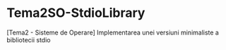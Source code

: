 # Tema2SO-StdioLibrary
[Tema2 - Sisteme de Operare] Implementarea unei versiuni minimaliste a bibliotecii stdio
